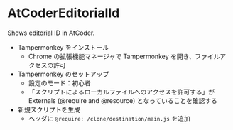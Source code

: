 # AtCoderEditorialId
Shows editorial ID in AtCoder.

- Tampermonkey をインストール
  - Chrome の拡張機能マネージャで Tampermonkey を開き、ファイルアクセスの許可
- Tampermonkey のセットアップ
  - 設定のモード：初心者
  - 「スクリプトによるローカルファイルへのアクセスを許可する」が Externals (@require and @resource) となっていることを確認する
- 新規スクリプトを生成
  - ヘッダに `@require: /clone/destination/main.js` を追加
